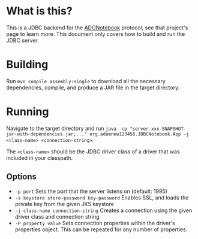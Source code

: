 # What is this?

This is a JDBC backend for the
[ADONotebook](https://github.com/adamnew123456/adonotebook) protocol, see that
project's page to learn more. This document only covers how to build and run
the JDBC server.

# Building

Run `mvn compile assembly:single` to download all the necessary dependencies,
compile, and produce a JAR file in the target directory.

# Running

Navigate to the target directory and run 
`java -cp "server-xxx-SNAPSHOT-jar-with-dependencies.jar;..." org.adamnew123456.JDBCNotebook.App -j <class-name> <connection-string>`.

The `<class-name>` should be the JDBC driver class of a driver that was included
in your classpath.

## Options

-  `-p port` Sets the port that the server listens on (default: 1995)
- `-s keystore store-password key-password` Enables SSL, and loads the private key from the given JKS keystore
- `-j class-name connection-string` Creates a connection using the given driver class and connection string
- `-P property value` Sets connection properties within the driver's properties object. This can be repeated for any number of properties.
